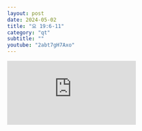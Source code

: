 ```yaml
---
layout: post
date: 2024-05-02
title: "요 19:6-11"
category: "qt"
subtitle: ""
youtube: "2abt7gH7Axo"
---
```


<div class="youtube margin-large">
    <iframe src="https://www.youtube.com/embed/2abt7gH7Axo" title="YouTube video player" frameborder="0" allow="accelerometer; autoplay; clipboard-write; encrypted-media; gyroscope; picture-in-picture; web-share" allowfullscreen></iframe>
</div>

